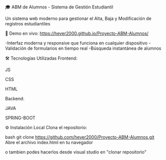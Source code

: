 🎓 ABM de Alumnos - Sistema de Gestión Estudiantil

Un sistema web moderno para gestionar el Alta, Baja y Modificación de registros estudiantiles

🔗 Demo en vivo: https://hever2000.github.io/Proyecto-ABM-Alumnos/

-Interfaz moderna y responsive que funciona en cualquier dispositivo
-Validación de formularios en tiempo real
-Búsqueda instantánea de alumnos

🛠️ Tecnologías Utilizadas
Frontend:

JS

CSS

HTML

Backend:

JAVA

SPRING-BOOT


⚙️ Instalación Local
Clona el repositorio:

bash
git clone https://github.com/hever2000/Proyecto-ABM-Alumnos.git
Abre el archivo index.html en tu navegador

o tambien podes hacerlos desde visual studio en "clonar repositorio"


